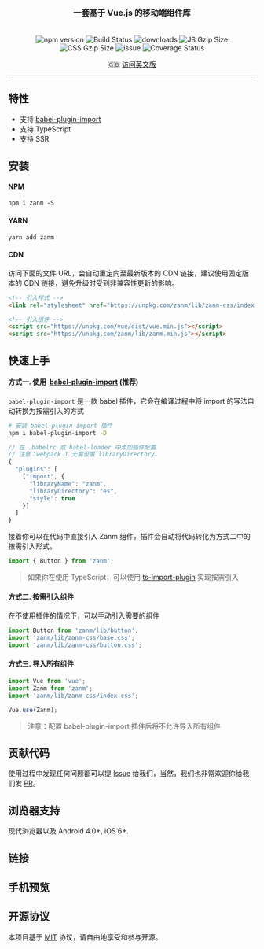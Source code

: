 <h3 align="center" style="margin: 30px 0 35px;">一套基于 Vue.js 的移动端组件库</h3>

<p align="center">
    <img src="https://img.shields.io/npm/v/zanm.svg?style=flat" alt="npm version" />
    <img src="https://www.travis-ci.org/meitianyitan/zanm.svg?branch=dev" alt="Build Status" />
    <img src="https://img.shields.io/npm/dt/zanm.svg" alt="downloads" />
    <img src="https://img.badgesize.io/https://unpkg.com/zanm/lib/zanm.min.js?compression=gzip&style=flat-square&label=JS%20gzip%20size" alt="JS Gzip Size" />
    <img src="https://img.badgesize.io/https://unpkg.com/zanm/lib/zanm-css/index.css?compression=gzip&style=flat-square&label=CSS%20gzip%20size" alt="CSS Gzip Size" />
    <img src="http://isitmaintained.com/badge/open/meitianyitan/zanm.svg" alt="issue" />
    <img src="https://img.shields.io/codecov/c/github/meitianyitan/zanm/dev.svg" alt="Coverage Status" />
</p>

<p align="center">
  🇬🇧 <a href="./README.md">访问英文版</a>
</p>

---

## 特性

* 支持 [babel-plugin-import](https://github.com/ant-design/babel-plugin-import)
* 支持 TypeScript
* 支持 SSR

## 安装

#### NPM

```shell
npm i zanm -S
```

#### YARN

```shell
yarn add zanm
```

#### CDN

访问下面的文件 URL，会自动重定向至最新版本的 CDN 链接，建议使用固定版本的 CDN 链接，避免升级时受到非兼容性更新的影响。

```html
<!-- 引入样式 -->
<link rel="stylesheet" href="https://unpkg.com/zanm/lib/zanm-css/index.css">

<!-- 引入组件 -->
<script src="https://unpkg.com/vue/dist/vue.min.js"></script>
<script src="https://unpkg.com/zanm/lib/zanm.min.js"></script>
```

## 快速上手

#### 方式一. 使用  [babel-plugin-import](https://github.com/ant-design/babel-plugin-import) (推荐)

`babel-plugin-import` 是一款 babel 插件，它会在编译过程中将 import 的写法自动转换为按需引入的方式

```bash
# 安装 babel-plugin-import 插件
npm i babel-plugin-import -D
```

```js
// 在 .babelrc 或 babel-loader 中添加插件配置
// 注意：webpack 1 无需设置 libraryDirectory。
{
  "plugins": [
    ["import", {
      "libraryName": "zanm",
      "libraryDirectory": "es",
      "style": true
    }]
  ]
}
```

接着你可以在代码中直接引入 Zanm 组件，插件会自动将代码转化为方式二中的按需引入形式。

```js
import { Button } from 'zanm';
```

> 如果你在使用 TypeScript，可以使用 [ts-import-plugin](https://github.com/Brooooooklyn/ts-import-plugin) 实现按需引入

#### 方式二. 按需引入组件

在不使用插件的情况下，可以手动引入需要的组件

```js
import Button from 'zanm/lib/button';
import 'zanm/lib/zanm-css/base.css';
import 'zanm/lib/zanm-css/button.css';
```

#### 方式三. 导入所有组件

```js
import Vue from 'vue';
import Zanm from 'zanm';
import 'zanm/lib/zanm-css/index.css';

Vue.use(Zanm);
```

> 注意：配置 babel-plugin-import 插件后将不允许导入所有组件


## 贡献代码

使用过程中发现任何问题都可以提 [Issue](https://github.com/meitianyitan/zanm/issues) 给我们，当然，我们也非常欢迎你给我们发 [PR](https://github.com/meitianyitan/zanm/pulls)。

## 浏览器支持

现代浏览器以及 Android 4.0+, iOS 6+.

## 链接

## 手机预览

## 开源协议

本项目基于 [MIT](https://zh.wikipedia.org/wiki/MIT%E8%A8%B1%E5%8F%AF%E8%AD%89) 协议，请自由地享受和参与开源。
